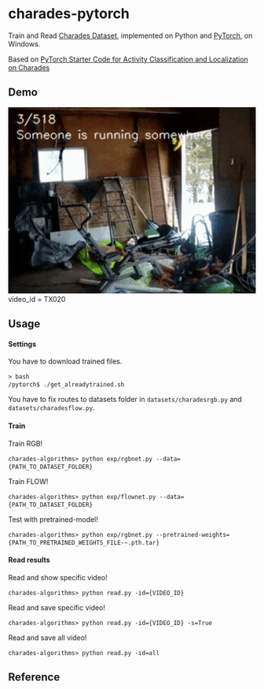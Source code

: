 # charades-pytorch

Train and Read [Charades Dataset](http://allenai.org/plato/charades/), implemented on Python and [PyTorch](http://pytorch.org/), on Windows.  

Based on [PyTorch Starter Code for Activity Classification and Localization on Charades](https://github.com/gsig/charades-algorithms)  

## Demo  
<img src="/samples/TX020_action.gif" width="600">  
video_id = TX020

## Usage  

#### Settings  

You have to download trained files.  

```
> bash
/pytorch$ ./get_alreadytrained.sh
```

You have to fix routes to datasets folder in `datasets/charadesrgb.py` and `datasets/charadesflow.py`.  

#### Train  

Train RGB!

```
charades-algorithms> python exp/rgbnet.py --data={PATH_TO_DATASET_FOLDER}
```

Train FLOW!

```
charades-algorithms> python exp/flownet.py --data={PATH_TO_DATASET_FOLDER}
```

Test with pretrained-model!

```
charades-algorithms> python exp/rgbnet.py --pretrained-weights={PATH_TO_PRETRAINED_WEIGHTS_FILE-~.pth.tar}
```

#### Read results  

Read and show specific video!

```
charades-algorithms> python read.py -id={VIDEO_ID}
```

Read and save specific video!  

```
charades-algorithms> python read.py -id={VIDEO_ID} -s=True
```

Read and save all video!  

```
charades-algorithms> python read.py -id=all
```

## Reference
